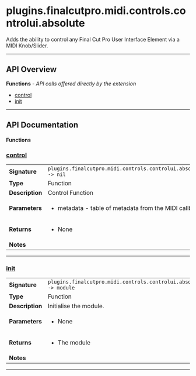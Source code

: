 # plugins.finalcutpro.midi.controls.controlui.absolute

Adds the ability to control any Final Cut Pro User Interface Element via a MIDI Knob/Slider.

---

## API Overview
**Functions** - _API calls offered directly by the extension_
 * [control](#control)
 * [init](#init)


---

## API Documentation

#### Functions


### [control](#control)

|                                             |                                                                                     |
| --------------------------------------------|-------------------------------------------------------------------------------------|
| **Signature**                               | `plugins.finalcutpro.midi.controls.controlui.absolute.control() -> nil`                                                                    |
| **Type**                                    | Function                                                                     |
| **Description**                             | Control Function                                                                     |
| **Parameters**                              | <ul><li>metadata - table of metadata from the MIDI callback</li></ul> |
| **Returns**                                 | <ul><li>None</li></ul>          |
| **Notes**                                   | <ul></ul> |

---


### [init](#init)

|                                             |                                                                                     |
| --------------------------------------------|-------------------------------------------------------------------------------------|
| **Signature**                               | `plugins.finalcutpro.midi.controls.controlui.absolute.init() -> module`                                                                    |
| **Type**                                    | Function                                                                     |
| **Description**                             | Initialise the module.                                                                     |
| **Parameters**                              | <ul><li>None</li></ul> |
| **Returns**                                 | <ul><li>The module</li></ul>          |
| **Notes**                                   | <ul></ul> |

---

